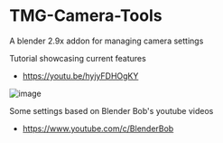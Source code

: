 # TMG-Camera-Tools
A blender 2.9x addon for managing camera settings

Tutorial showcasing current features
* https://youtu.be/hyjyFDHOgKY

![image](https://user-images.githubusercontent.com/11281480/133846073-db0b2e0a-1cea-410b-9660-7d1dce8000a9.png)

Some settings based on Blender Bob's youtube videos
* https://www.youtube.com/c/BlenderBob
